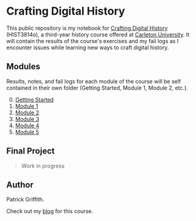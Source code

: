 # Crafting Digital History

This public repository is my notebook for [Crafting Digital History][0] (HIST3814o), a third-year history course offered at [Carleton University][1]. It will contain the results of the course's exercises and my fail logs as I encounter issues while learning new ways to craft digital history. 

## Modules

Results, notes, and fail logs for each module of the course will be self contained in their own folder (Getting Started, Module 1, Module 2, etc.). 

0. [Getting Started](/Getting%20Started/)
1. [Module 1](/Module%201/)
2. [Module 2](/Module%202/)
3. [Module 3](/Module%203/)
4. [Module 4](/Module%204/)
5. [Module 5](/Module%205/)

## Final Project
> Work in progress

## Author

Patrick Griffith.

Check out my [blog](http://patrickgriffith.ca) for this course.

[0]: http://site.craftingdigitalhistory.ca/
[1]: https://carleton.ca/